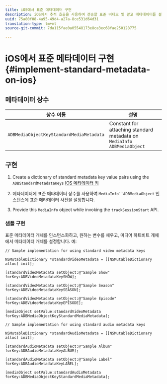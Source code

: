 ```yaml
---
title: iOS에서 표준 메타데이터 구현
description: iOS에서 추적 호출을 사용하여 전송할 표준 비디오 및 광고 메타데이터를 설정하는 방법에 대해 설명합니다.
uuid: 75a80f08-4a95-49d4-a27a-8ce531d64d31
translation-type: tm+mt
source-git-commit: 7da115fae0a05548173e8ca3ec68fae250128775

---
```



# iOS에서 표준 메타데이터 구현{#implement-standard-metadata-on-ios}

## 메타데이터 상수

| 상수 이름 | 설명   |
|---|---|
| `ADBMediaObjectKeyStandardMediaMetadata` | Constant for attaching standard metadata on `MediaInfo ADBMediaObject` |

## 구현

1. Create a dictionary of standard metadata key value pairs using the `ADBStandardMetadataKeys`
   [IOS 메타데이터 키](/help/sdk-implement/track-av-playback/impl-std-metadata/ios-metadata-keys.md)

1. 메타데이터에 표준 메타데이터 상수를 사용하여 `MediaInfo``ADBMediaObject`   인스턴스에 표준 메타데이터 사전을 설정합니다.

1. Provide this `MediaInfo` object while invoking the `trackSessionStart` API.

### 샘플 구현

표준 메타데이터 개체를 인스턴스화하고, 원하는 변수를 채우고, 미디어 하트비트 개체에서 메타데이터 개체를 설정합니다. 예:

```
// Sample implementation for using standard video metadata keys 
 
NSMutableDictionary *standardVideoMetadata = [[NSMutableDictionary alloc] init]; 
 
[standardVideoMetadata setObject:@"Sample Show" forKey:ADBVideoMetadataKeySHOW]; 
 
[standardVideoMetadata setObject:@"Sample Season" forKey:ADBVideoMetadataKeySEASON]; 
 
[standardVideoMetadata setObject:@"Sample Episode" forKey:ADBVideoMetadataKeyEPISODE]; 
 
[mediaObject setValue:standardVideoMetadata forKey:ADBMediaObjectKeyStandardMediaMetadata];
```

```
// Sample implementation for using standard audio metadata keys 
 
NSMutableDictionary *standardAudioMetadata = [[NSMutableDictionary alloc] init];  
 
[standardAudioMetadata setObject:@"Sample Album"   forKey:ADBAudioMetadataKeyALBUM];  
 
[standardAudioMetadata setObject:@"Sample Label"   forKey:ADBAudioMetadataKeyLABEL]; 
 
[mediaObject setValue:standardAudioMetadata   forKey:ADBMediaObjectKeyStandardMediaMetadata];
```

